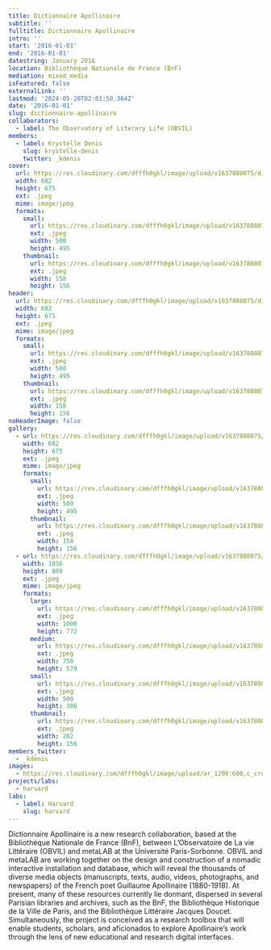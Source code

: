 ```yaml
---
title: Dictionnaire Apollinaire
subtitle: ''
fulltitle: Dictionnaire Apollinaire
intro: ''
start: '2016-01-01'
end: '2016-01-01'
datestring: January 2016
location: Bibliothèque Nationale de France (BnF)
mediation: mixed_media
isFeatured: false
externalLink: ''
lastmod: '2024-05-20T02:01:50.364Z'
date: '2016-01-01'
slug: dictionnaire-apollinaire
collaborators:
  - label: The Observatory of Literary Life (OBVIL)
members:
  - label: Krystelle Denis
    slug: krystelle-denis
    twitter: _kdenis
cover:
  url: https://res.cloudinary.com/dfffh0gkl/image/upload/v1637808075/dictionnaire_2472697bd2.jpg
  width: 682
  height: 675
  ext: .jpeg
  mime: image/jpeg
  formats:
    small:
      url: https://res.cloudinary.com/dfffh0gkl/image/upload/v1637808076/small_dictionnaire_2472697bd2.jpg
      ext: .jpeg
      width: 500
      height: 495
    thumbnail:
      url: https://res.cloudinary.com/dfffh0gkl/image/upload/v1637808076/thumbnail_dictionnaire_2472697bd2.jpg
      ext: .jpeg
      width: 158
      height: 156
header:
  url: https://res.cloudinary.com/dfffh0gkl/image/upload/v1637808075/dictionnaire_2472697bd2.jpg
  width: 682
  height: 675
  ext: .jpeg
  mime: image/jpeg
  formats:
    small:
      url: https://res.cloudinary.com/dfffh0gkl/image/upload/v1637808076/small_dictionnaire_2472697bd2.jpg
      ext: .jpeg
      width: 500
      height: 495
    thumbnail:
      url: https://res.cloudinary.com/dfffh0gkl/image/upload/v1637808076/thumbnail_dictionnaire_2472697bd2.jpg
      ext: .jpeg
      width: 158
      height: 156
noHeaderImage: false
gallery:
  - url: https://res.cloudinary.com/dfffh0gkl/image/upload/v1637808075/dictionnaire_2472697bd2.jpg
    width: 682
    height: 675
    ext: .jpeg
    mime: image/jpeg
    formats:
      small:
        url: https://res.cloudinary.com/dfffh0gkl/image/upload/v1637808076/small_dictionnaire_2472697bd2.jpg
        ext: .jpeg
        width: 500
        height: 495
      thumbnail:
        url: https://res.cloudinary.com/dfffh0gkl/image/upload/v1637808076/thumbnail_dictionnaire_2472697bd2.jpg
        ext: .jpeg
        width: 158
        height: 156
  - url: https://res.cloudinary.com/dfffh0gkl/image/upload/v1637808075/dictionnaire2_9e9433fdb6.jpg
    width: 1036
    height: 800
    ext: .jpeg
    mime: image/jpeg
    formats:
      large:
        url: https://res.cloudinary.com/dfffh0gkl/image/upload/v1637808076/large_dictionnaire2_9e9433fdb6.jpg
        ext: .jpeg
        width: 1000
        height: 772
      medium:
        url: https://res.cloudinary.com/dfffh0gkl/image/upload/v1637808076/medium_dictionnaire2_9e9433fdb6.jpg
        ext: .jpeg
        width: 750
        height: 579
      small:
        url: https://res.cloudinary.com/dfffh0gkl/image/upload/v1637808077/small_dictionnaire2_9e9433fdb6.jpg
        ext: .jpeg
        width: 500
        height: 386
      thumbnail:
        url: https://res.cloudinary.com/dfffh0gkl/image/upload/v1637808076/thumbnail_dictionnaire2_9e9433fdb6.jpg
        ext: .jpeg
        width: 202
        height: 156
members_twitter:
  - _kdenis
images:
  - https://res.cloudinary.com/dfffh0gkl/image/upload/ar_1200:600,c_crop/c_limit,h_1200,w_600/v1637808075/dictionnaire_2472697bd2.jpg
projects/labs:
  - harvard
labs:
  - label: Harvard
    slug: harvard
---
```

Dictionnaire Apollinaire is a new research collaboration, based at the Bibliothèque Nationale de France (BnF), between L’Observatoire de La vie Littéraire (OBVIL) and metaLAB at the Université Paris-Sorbonne. OBVIL and metaLAB are working together on the design and construction of a nomadic interactive installation and database, which will reveal the thousands of diverse media objects (manuscripts, texts, audio, videos, photographs, and newspapers) of the French poet Guillaume Apollinaire (1880-1918). At present, many of these resources currently lie dormant, dispersed in several Parisian libraries and archives, such as the BnF, the Bibliothèque Historique de la Ville de Paris, and the Bibliothèque Littéraire Jacques Doucet. Simultaneously, the project is conceived as a research toolbox that will enable students, scholars, and aficionados to explore Apollinaire’s work through the lens of new educational and research digital interfaces.